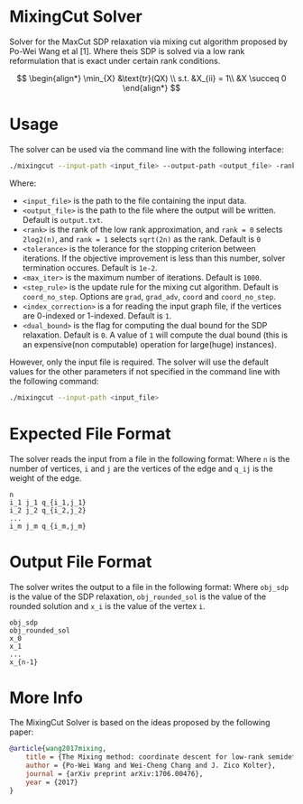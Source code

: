 # MixingCut Solver
Solver for the MaxCut SDP relaxation via mixing cut algorithm proposed by Po-Wei Wang et al [1]. Where theis SDP is solved via a low rank reformulation that is exact under certain rank conditions.

$$
\begin{align*}
\min_{X} &\text{tr}(QX) \\
s.t. &X_{ii} = 1\\
&X \succeq 0
\end{align*}
$$

# Usage

The solver can be used via the command line with the following interface:

```bash
./mixingcut --input-path <input_file> --output-path <output_file> -rank <rank> --tolerance <tolerance> --max-iters <max_iter> --index-correction <index-correction> --step-rule <step_rule> --dual-bound <dual_bound>
```

Where:
- `<input_file>` is the path to the file containing the input data. 
- `<output_file>` is the path to the file where the output will be written. Default is ``output.txt``.
- `<rank>` is the rank of the low rank approximation, and ``rank = 0`` selects ``2log2(n)``, and ``rank = 1`` selects ``sqrt(2n)`` as the rank. Default is ``0``
- `<tolerance>` is the tolerance for the stopping criterion between iterations. If the objective improvement is less than this number, solver termination occures. Default is ``1e-2``.
- `<max_iter>` is the maximum number of iterations. Default is ``1000``.
- `<step_rule>` is the update rule for the mixing cut algorithm. Default is ``coord_no_step``. Options are ``grad``, ``grad_adv``, ``coord`` and ``coord_no_step``.
- `<index_correction>` is a for reading the input graph file, if the vertices are 0-indexed or 1-indexed. Default is ``1``.
- `<dual_bound>` is the flag for computing the dual bound for the SDP relaxation. Default is ``0``. A value of ``1`` will compute the dual bound (this is an expensive(non computable) operation for large(huge) instances).

However, only the input file is required. The solver will use the default values for the other parameters if not specified in the command line with the following command:

```bash
./mixingcut --input-path <input_file>
```

# Expected File Format
The solver reads the input from a file in the following format: Where `n` is the number of vertices, `i` and `j` are the vertices of the edge and `q_ij` is the weight of the edge.

```
n
i_1 j_1 q_{i_1,j_1}
i_2 j_2 q_{i_2,j_2}
...
i_m j_m q_{i_m,j_m}
```

# Output File Format
The solver writes the output to a file in the following format: Where ``obj_sdp`` is the value of the SDP relaxation, ``obj_rounded_sol`` is the value of the rounded solution and `x_i` is the value of the vertex `i`.

```
obj_sdp
obj_rounded_sol
x_0
x_1
...
x_{n-1}
```

# More Info 

The MixingCut Solver is based on the ideas proposed by the following paper:

```bibtex
@article{wang2017mixing,
	title = {The Mixing method: coordinate descent for low-rank semidefinite programming},
	author = {Po-Wei Wang and Wei-Cheng Chang and J. Zico Kolter},
	journal = {arXiv preprint arXiv:1706.00476},
	year = {2017}
}
```

